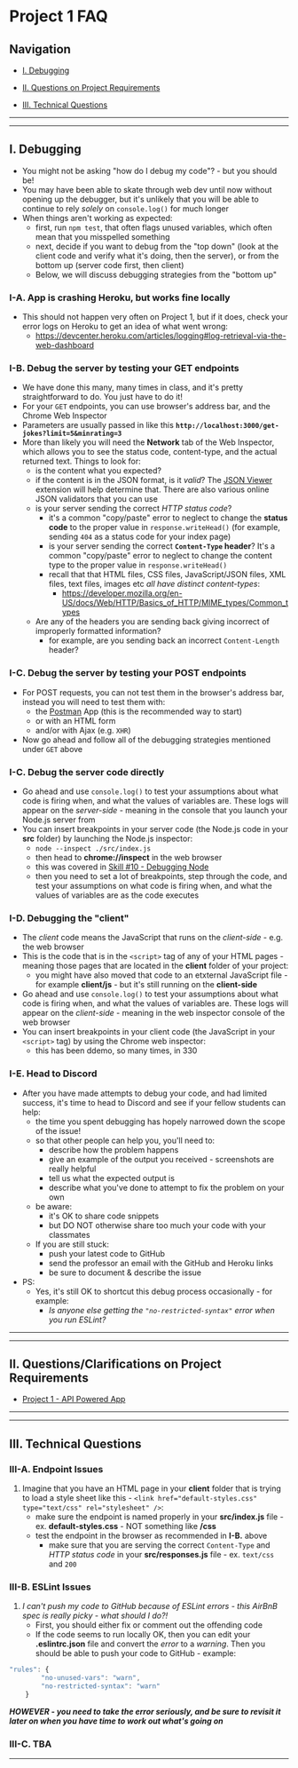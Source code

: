 # Project 1 FAQ

## Navigation

- [I. Debugging](#debugging)

- [II. Questions on Project Requirements](#project-requirements)

- [III. Technical Questions](#technical-questions)

<a id="debugging" />

<hr><hr>

## I. Debugging

- You might not be asking "how do I debug my code"? - but you should be! 
- You may have been able to skate through web dev until now without opening up the debugger, but it's unlikely that you will be able to continue to rely *solely* on `console.log()` for much longer
- When things aren't working as expected:
  - first, run `npm test`, that often flags unused variables, which often mean that you misspelled something
  - next, decide if you want to debug from the "top down" (look at the client code and verify what it's doing, then the server), or from the bottom up (server code first, then client)
  - Below, we will discuss debugging strategies from the "bottom up"


### I-A. App is crashing Heroku, but works fine locally

- This should not happen very often on Project 1, but if it does, check your error logs on Heroku to get an idea of what went wrong:
  - https://devcenter.heroku.com/articles/logging#log-retrieval-via-the-web-dashboard

### I-B. Debug the server by testing your GET endpoints
- We have done this many, many times in class, and it's pretty straightforward to do. You just have to do it!
- For your `GET` endpoints, you can use browser's address bar, and the Chrome Web Inspector
- Parameters are usually passed in like this **`http://localhost:3000/get-jokes?limit=5&minrating=3`** 
- More than likely you will need the **Network** tab of the Web Inspector, which allows you to see the status code, content-type, and the actual returned text. Things to look for:
  - is the content what you expected?
  - if the content is in the JSON format, is it *valid*? The [JSON Viewer](https://chrome.google.com/webstore/detail/json-viewer/gbmdgpbipfallnflgajpaliibnhdgobh?hl=en-US) extension will help determine that. There are also various online JSON validators that you can use
  - is your server sending the correct *HTTP status code*? 
    - it's a common "copy/paste" error to neglect to change the **status code** to the proper value in `response.writeHead()` (for example, sending `404` as a status code for your index page)
    - is your server sending the correct **`Content-Type` header**? It's a common "copy/paste" error to neglect to change the content type to the proper value in `response.writeHead()`
    - recall that that HTML files, CSS files, JavaScript/JSON files, XML files, text files, images etc *all have distinct content-types*:
      - https://developer.mozilla.org/en-US/docs/Web/HTTP/Basics_of_HTTP/MIME_types/Common_types
  - Are any of the headers you are sending back giving incorrect of improperly formatted information?
    - for example, are you sending back an incorrect `Content-Length` header?

### I-C. Debug the server by testing your POST endpoints
- For POST requests, you can not test them in the browser's address bar, instead you will need to test them with:
  - the [Postman](https://www.postman.com/) App (this is the recommended way to start)
  - or with an HTML form
  - and/or with Ajax (e.g. `XHR`)
- Now go ahead and follow all of the debugging strategies mentioned under `GET` above

### I-C. Debug the server code directly 
- Go ahead and use `console.log()` to test your assumptions about what code is firing when, and what the values of variables are. These logs will appear on the *server-side* - meaning in the console that you launch your Node.js server from
- You can insert breakpoints in your server code (the Node.js code in your **src** folder) by launching the Node.js inspector:
  - `node --inspect ./src/index.js`
  - then head to **chrome://inspect** in the web browser
  - this was covered in [Skill #10 - Debugging Node](../core-skills/10-debugging-node.md)
  - then you need to set a lot of breakpoints, step through the code, and test your assumptions on what code is firing when, and what the values of variables are as the code executes
 
### I-D. Debugging the "client"
- The *client* code means the JavaScript that runs on the *client-side* - e.g. the web browser
- This is the code that is in the `<script>` tag of any of your HTML pages - meaning those pages that are located in the **client** folder of your project:
  - you might have also moved that code to an etxternal JavaScript file - for example  **client/js** - but it's still running on the **client-side**
- Go ahead and use `console.log()` to test your assumptions about what code is firing when, and what the values of variables are. These logs will appear on the *client-side* - meaning in the web inspector console of the web browser
- You can insert breakpoints in your client code (the JavaScript in your `<script>` tag) by using the Chrome web inspector:
  - this has been ddemo, so many times, in 330

### I-E. Head to Discord
- After you have made attempts to debug your code, and had limited success, it's time to head to Discord and see if your fellow students can help:
  - the time you spent debugging has hopely narrowed down the scope of the issue!
  - so that other people can help you, you'll need to:
    -  describe how the problem happens
    -  give an example of the output you received - screenshots are really helpful
    -  tell us what the expected output is
    -  describe what you've done to attempt to fix the problem on your own
  - be aware:
    - it's OK to share code snippets
    - but DO NOT otherwise share too much your code with your classmates
  - If you are still stuck:
    - push your latest code to GitHub
    - send the professor an email with the GitHub and Heroku links
    - be sure to document & describe the issue 
 - PS:
   - Yes, it's still OK to shortcut this debug process occasionally - for example:
     - *Is anyone else getting the `"no-restricted-syntax"` error when you run ESLint?*
  

<a id="project-requirements" />

<hr><hr>

## II. Questions/Clarifications on Project Requirements

- [Project 1 - API Powered App](project-1.md)

<a id="technical-questions" />

<hr><hr>

## III. Technical Questions

### III-A. Endpoint Issues

1) Imagine that you have an HTML page in your **client** folder that is trying to load a style sheet like this -  `<link href="default-styles.css" type="text/css" rel="stylesheet" />`:
    - make sure the endpoint is named properly in your **src/index.js** file - ex. **default-styles.css**  - NOT something like **/css**
    - test the endpoint in the browser as recommended in **I-B.** above
      - make sure that you are serving the correct `Content-Type` and *HTTP status code* in your **src/responses.js** file - ex. `text/css` and `200`

### III-B. ESLint Issues

1) *I can't push my code to GitHub because of ESLint errors - this AirBnB spec is really picky - what should I do?!*
    - First, you should either fix or comment out the offending code
    - If the code seems to run locally OK, then you can edit your **.eslintrc.json** file and convert the *error* to a *warning*. Then you should be able to push your code to GitHub - example:


```js
"rules": {
        "no-unused-vars": "warn",
        "no-restricted-syntax": "warn"
    }
```

***HOWEVER - you need to take the error seriously, and be sure to revisit it later on when you have time to work out what's going on***

### III-C. TBA


<hr>


